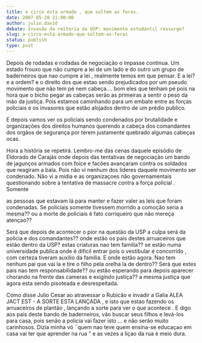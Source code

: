 ```yaml
---
title: o circo esta armado , que soltem as feras.
date: 2007-05-28 21:00:00
author: julio.david
debate: Invasão da reitoria da USP: movimento estudantil ressurge?
slug: o-circo-esta-armado-que-soltem-as-feras
status: publish 
type: post
---
```


Depois de rodadas e rodadas de negociação o impasse continua. Um estado frouxo que não cumpre a lei de um lado e do outro um grupo de baderneiros que nao cumpre a lei , realmente temos em que pensar. E a lei? e a ordem? e o direito dos que estao sendo prejudicados por um pseudo movimento que não tem pé nem cabeça.... bom eles que tenham pé pois na hora que o bicho pegar as cabeças serão as primeiras a sentir o peso da mão da justiça. Pois estamos caminhando para um embate entre as forças policiais e os invasores que estão alojados dentro de um prédio publico.   

E depois vamos ver os policiais sendo condenados por brutalidade e organizações dos direitos humanos querendo a cabeça dos comandantes dos orgãos de segurança por terem justamente quebrado algumas cabeças ocas.   

Hora a história se repetirá. Lembro-me das cenas daquele episódio de Eldorado de Carajás onde depois das tentativas de negociação um bando de jagunços armados com foice e facões avançaram contra os soldados que reagiram a bala. Pois não vi nenhum dos lideres daquele movimento ser condenado. Não vi a midia e as organizaçoes não governamentais questionando sobre a tentativa de massacre contra a força policial . Somente   

as pessoas que estavam lá para manter e fazer valer as leis que foram condenadas. Se policiais somente tivessem morrido a comoção seria a mesma?? ou a morte de policiais é fato corriqueiro que não mereça atençao??   

Será que depois de acontecer o pior na questão da USP a culpa será da policia e dos comandantes?? onde estão os pais destes arruaceiros que estão dentro da USP? estas criaturas nao tem familia?? se estão numa universidade publica onde é dificil entrar pois o vestibular é concorrido , com certeza tiveram auxilio da familia. E onde estão agora. Nao tem nenhum pai que vai la e tire o filho pela orelha la de dentro?? Será que estes pais nao tem responsabilidade?? ou estão esperando para depois aparecer chorando na frente das cameras e exigindo justiça?? a mesma justiça que agora esta sendo pisoteada e desrespeitada.  

Como disse Julio Cesar ao atravessar o Rubicão e invadir a Galia ALEA JACT EST - A SORTE ESTA LANÇADA , e isto que estao fazendo os arruaceiros de plantão , lançando a sorte para ver o que acontece . E digo aos pais deste bando de baderneiros, vão buscar seus filhos e levá-los para casa, pois senão a policia vai fazer isto ... e não serão muito carinhosos. Dizia minha vó ¨quem nao teve quem ensina-se educaçao em casa vai ter que aprender na rua " e as vezes a liçao da rua é meio dura.

